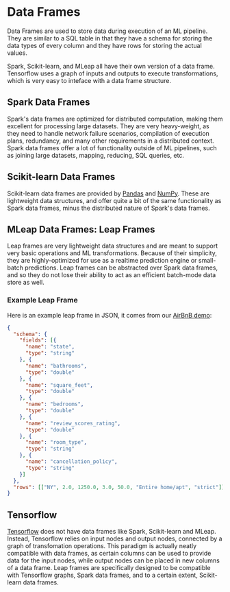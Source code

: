 # Data Frames

Data Frames are used to store data during execution of an ML pipeline. They are similar to a SQL table in that they have a schema for storing the data types of every column and they have rows for storing the actual values.

Spark, Scikit-learn, and MLeap all have their own version of a data frame. Tensorflow uses a graph of inputs and outputs to execute transformations, which is very easy to inteface with a data frame structure.

## Spark Data Frames

Spark's data frames are optimized for distributed computation, making them excellent for processing large datasets. They are very heavy-weight, as they need to handle network failure scenarios, compilation of execution plans, redundancy, and many other requirements in a distributed context. Spark data frames offer a lot of functionality outside of ML pipelines, such as joining large datasets, mapping, reducing, SQL queries, etc.

## Scikit-learn Data Frames

Scikit-learn data frames are provided by [Pandas](http://pandas.pydata.org/) and [NumPy](http://www.numpy.org/). These are lightweight data structures, and offer quite a bit of the same functionality as Spark data frames, minus the distributed nature of Spark's data frames.

## MLeap Data Frames: Leap Frames

Leap frames are very lightweight data structures and are meant to support very basic operations and ML transformations. Because of their simplicity, they are highly-optimized for use as a realtime prediction engine or small-batch predictions. Leap frames can be abstracted over Spark data frames, and so they do not lose their ability to act as an efficient batch-mode data store as well.

### Example Leap Frame

Here is an example leap frame in JSON, it comes from our [AirBnB demo](https://github.com/combust/mleap-demo/blob/master/notebooks/airbnb-price-regression.ipynb):

```json
{
  "schema": {
    "fields": [{
      "name": "state",
      "type": "string"
    }, {
      "name": "bathrooms",
      "type": "double"
    }, {
      "name": "square_feet",
      "type": "double"
    }, {
      "name": "bedrooms",
      "type": "double"
    }, {
      "name": "review_scores_rating",
      "type": "double"
    }, {
      "name": "room_type",
      "type": "string"
    }, {
      "name": "cancellation_policy",
      "type": "string"
    }]
  },
  "rows": [["NY", 2.0, 1250.0, 3.0, 50.0, "Entire home/apt", "strict"]]
}
```

## Tensorflow

[Tensorflow](https://www.tensorflow.org/) does not have data frames like Spark, Scikit-learn and MLeap. Instead, Tensorflow relies on input nodes and output nodes, connected by a graph of transfomation operations. This paradigm is actually neatly compatible with data frames, as certain columns can be used to provide data for the input nodes, while output nodes can be placed in new columns of a data frame. Leap frames are specifically designed to be compatible with Tensorflow graphs, Spark data frames, and to a certain extent, Scikit-learn data frames.


